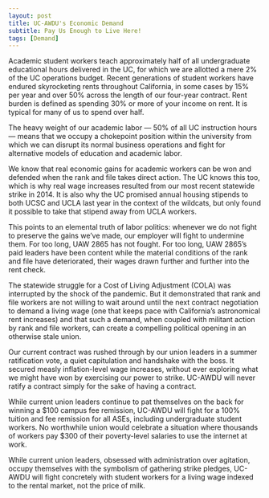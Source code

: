 ```yaml
---
layout: post
title: UC-AWDU's Economic Demand
subtitle: Pay Us Enough to Live Here!
tags: [Demand]
---
```


Academic student workers teach approximately half of all undergraduate educational hours delivered in the UC, for which we are allotted a mere 2% of the UC operations budget. Recent generations of student workers have endured skyrocketing rents throughout California, in some cases by 15% per year and over 50% across the length of our four-year contract. Rent burden is defined as spending 30% or more of your income on rent. It is typical for many of us to spend over half.

The heavy weight of our academic labor — 50% of all UC instruction hours — means that we occupy a chokepoint position within the university from which we can disrupt its normal business operations and fight for alternative models of education and academic labor.

We know that real economic gains for academic workers can be won and defended when the rank and file takes direct action. The UC knows this too, which is why real wage increases resulted from our most recent statewide strike in 2014. It is also why the UC promised annual housing stipends to both UCSC and UCLA last year in the context of the wildcats, but only found it possible to take that stipend away from UCLA workers.

This points to an elemental truth of labor politics: whenever we do not fight to preserve the gains we’ve made, our employer will fight to undermine them. For too long, UAW 2865 has not fought. For too long, UAW 2865’s paid leaders have been content while the material conditions of the rank and file have deteriorated, their wages drawn further and further into the rent check.

The statewide struggle for a Cost of Living Adjustment (COLA) was interrupted by the shock of the pandemic. But it demonstrated that rank and file workers are not willing to wait around until the next contract negotiation to demand a living wage (one that keeps pace with California’s astronomical rent increases) and that such a demand, when coupled with militant action by rank and file workers, can create a compelling political opening in an otherwise stale union.

Our current contract was rushed through by our union leaders in a summer ratification vote, a quiet capitulation and handshake with the boss. It secured measly inflation-level wage increases, without ever exploring what we might have won by exercising our power to strike. UC-AWDU will never ratify a contract simply for the sake of having a contract.

While current union leaders continue to pat themselves on the back for winning a $100 campus fee remission, UC-AWDU will fight for a 100% tuition and fee remission for all ASEs, including undergraduate student workers. No worthwhile union would celebrate a situation where thousands of workers pay $300 of their poverty-level salaries to use the internet at work.

While current union leaders, obsessed with administration over agitation, occupy themselves with the symbolism of gathering strike pledges, UC-AWDU will fight concretely with student workers for a living wage indexed to the rental market, not the price of milk.
